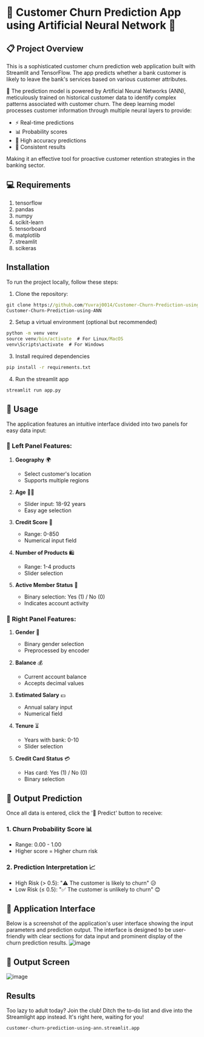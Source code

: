  # 🏦 Customer Churn Prediction App using Artificial Neural Network 🤖

## 📋 Project Overview
This is a sophisticated customer churn prediction web application built with Streamlit and TensorFlow. The app predicts whether a bank customer is likely to leave the bank's services based on various customer attributes. 

🧠 The prediction model is powered by Artificial Neural Networks (ANN), meticulously trained on historical customer data to identify complex patterns associated with customer churn. The deep learning model processes customer information through multiple neural layers to provide:
- ⚡ Real-time predictions
- 📊 Probability scores
- 🎯 High accuracy predictions
- 🔄 Consistent results

Making it an effective tool for proactive customer retention strategies in the banking sector.

## 💻 Requirements

1. tensorflow
2. pandas
3. numpy
4. scikit-learn
5. tensorboard
6. matplotlib
7. streamlit
8. scikeras

## Installation
To run the project locally, follow these steps:

1. Clone the repository:

```cmd
git clone https://github.com/Yuvraj0014/Customer-Churn-Prediction-using-ANN.git
Customer-Churn-Prediction-using-ANN
```

2. Setup a virtual environment (optional but recommended)
```cmd
python -m venv venv
source venv/bin/activate  # For Linux/MacOS
venv\Scripts\activate  # For Windows
```

3. Install required dependencies
```cmd
pip install -r requirements.txt
```

4. Run the streamlit app
```cmd
streamlit run app.py
```

## 🚀 Usage
The application features an intuitive interface divided into two panels for easy data input:

### 📝 Left Panel Features:
1. **Geography** 🌍
   - Select customer's location
   - Supports multiple regions
   
2. **Age** 👨‍🦳
   - Slider input: 18-92 years
   - Easy age selection
   
3. **Credit Score** 💯
   - Range: 0-850
   - Numerical input field
   
4. **Number of Products** 🛍️
   - Range: 1-4 products
   - Slider selection
   
5. **Active Member Status** 👤
   - Binary selection: Yes (1) / No (0)
   - Indicates account activity

### 📝 Right Panel Features:
1. **Gender** 👥
   - Binary gender selection
   - Preprocessed by encoder
   
2. **Balance** 💰
   - Current account balance
   - Accepts decimal values
   
3. **Estimated Salary** 💵
   - Annual salary input
   - Numerical field
   
4. **Tenure** ⏳
   - Years with bank: 0-10
   - Slider selection
   
5. **Credit Card Status** 💳
   - Has card: Yes (1) / No (0)
   - Binary selection

## 🎯 Output Prediction
Once all data is entered, click the '🔮 Predict' button to receive:

### 1. Churn Probability Score 📊
   - Range: 0.00 - 1.00
   - Higher score = Higher churn risk
   
### 2. Prediction Interpretation 📈
   - High Risk (> 0.5): "⚠️ The customer is likely to churn" 😥
   - Low Risk (≤ 0.5): "✅ The customer is unlikely to churn" 😊

## 📸 Application Interface
Below is a screenshot of the application's user interface showing the input parameters and prediction output. The interface is designed to be user-friendly with clear sections for data input and prominent display of the churn prediction results.
![image](https://github.com/user-attachments/assets/80791239-df06-4cc0-bb25-070bd8c69568)

## 🎯 Output Screen
![image](https://github.com/user-attachments/assets/158ab3a2-e980-4d04-bedb-e5d9d1fe1fc0)

## Results 
Too lazy to adult today? Join the club! Ditch the to-do list and dive into the Streamlight app instead. It's right here, waiting for you!
```
customer-churn-prediction-using-ann.streamlit.app
```


